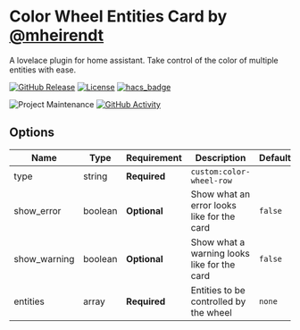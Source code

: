 # Color Wheel Entities Card by [@mheirendt](https://www.github.com/mheirendt)

A lovelace plugin for home assistant. Take control of the color of multiple entities with ease.

[![GitHub Release][releases-shield]][releases]
[![License][license-shield]](LICENSE.md)
[![hacs_badge](https://img.shields.io/badge/HACS-Default-orange.svg?style=for-the-badge)](https://github.com/custom-components/hacs)

![Project Maintenance][maintenance-shield]
[![GitHub Activity][commits-shield]][commits]

## Options

| Name              | Type    | Requirement  | Description                                 | Default                           |
| ----------------- | ------- | ------------ | ------------------------------------------- | --------------------------------- |
| type              | string  | **Required** | `custom:color-wheel-row`          |                                   |
| show_error        | boolean | **Optional** | Show what an error looks like for the card  | `false`                           |
| show_warning      | boolean | **Optional** | Show what a warning looks like for the card | `false`                           |
| entities          | array   | **Required** | Entities to be controlled by the wheel      | `none`                            |

[commits-shield]: https://img.shields.io/github/commit-activity/y/mheirendt/color-wheel-row.svg?style=for-the-badge
[commits]: https://github.com/mheirendt/color-wheel-row/commits/master
[devcontainer]: https://code.visualstudio.com/docs/remote/containers
[forum]: https://community.home-assistant.io/c/projects/frontend
[license-shield]: https://img.shields.io/github/license/mheirendt/color-wheel-row.svg?style=for-the-badge
[maintenance-shield]: https://img.shields.io/maintenance/yes/2020.svg?style=for-the-badge
[releases-shield]: https://img.shields.io/github/release/mheirendt/color-wheel-row.svg?style=for-the-badge
[releases]: https://github.com/mheirendt/color-wheel-row/releases
